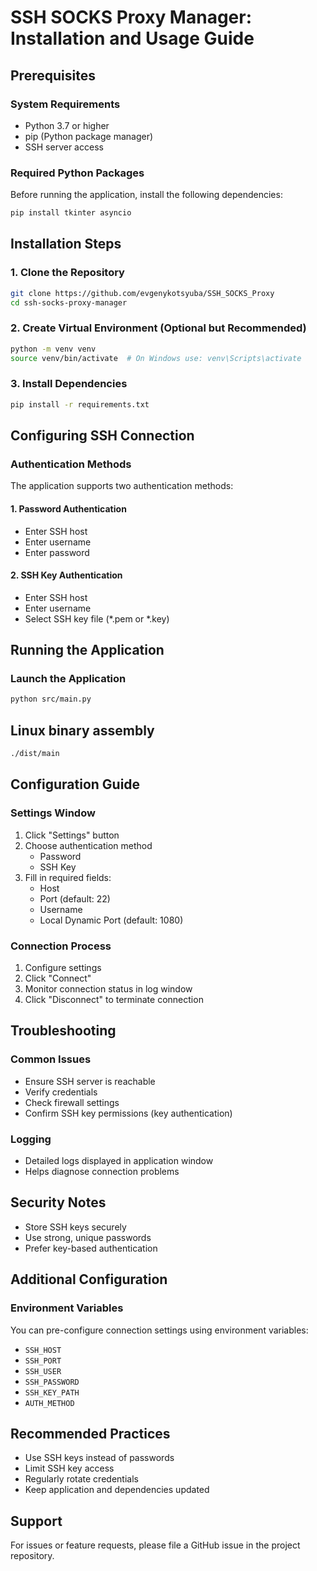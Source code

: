 # SSH SOCKS Proxy Manager: Installation and Usage Guide

## Prerequisites

### System Requirements
- Python 3.7 or higher
- pip (Python package manager)
- SSH server access

### Required Python Packages
Before running the application, install the following dependencies:

```bash
pip install tkinter asyncio
```

## Installation Steps

### 1. Clone the Repository
```bash
git clone https://github.com/evgenykotsyuba/SSH_SOCKS_Proxy
cd ssh-socks-proxy-manager
```

### 2. Create Virtual Environment (Optional but Recommended)
```bash
python -m venv venv
source venv/bin/activate  # On Windows use: venv\Scripts\activate
```

### 3. Install Dependencies
```bash
pip install -r requirements.txt
```

## Configuring SSH Connection

### Authentication Methods
The application supports two authentication methods:

#### 1. Password Authentication
- Enter SSH host
- Enter username
- Enter password

#### 2. SSH Key Authentication
- Enter SSH host
- Enter username
- Select SSH key file (*.pem or *.key)

## Running the Application

### Launch the Application
```bash
python src/main.py
```

## Linux binary assembly
```bash
./dist/main
```

## Configuration Guide

### Settings Window
1. Click "Settings" button
2. Choose authentication method
   - Password
   - SSH Key
3. Fill in required fields:
   - Host
   - Port (default: 22)
   - Username
   - Local Dynamic Port (default: 1080)

### Connection Process
1. Configure settings
2. Click "Connect"
3. Monitor connection status in log window
4. Click "Disconnect" to terminate connection

## Troubleshooting

### Common Issues
- Ensure SSH server is reachable
- Verify credentials
- Check firewall settings
- Confirm SSH key permissions (key authentication)

### Logging
- Detailed logs displayed in application window
- Helps diagnose connection problems

## Security Notes
- Store SSH keys securely
- Use strong, unique passwords
- Prefer key-based authentication

## Additional Configuration

### Environment Variables
You can pre-configure connection settings using environment variables:
- `SSH_HOST`
- `SSH_PORT`
- `SSH_USER`
- `SSH_PASSWORD`
- `SSH_KEY_PATH`
- `AUTH_METHOD`

## Recommended Practices
- Use SSH keys instead of passwords
- Limit SSH key access
- Regularly rotate credentials
- Keep application and dependencies updated

## Support
For issues or feature requests, please file a GitHub issue in the project repository.